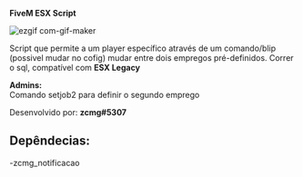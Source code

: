 **FiveM ESX Script**

![ezgif com-gif-maker](https://user-images.githubusercontent.com/88593228/194672456-0415bd66-4d4d-443a-a6ba-717b19220ce7.gif)

Script que permite a um player específico através de um comando/blip (possivel mudar no cofig) mudar entre dois empregos pré-definidos.
Correr o sql, compatível com **ESX Legacy**
</br>

**Admins:**</br>
Comando setjob2 para definir o segundo emprego

Desenvolvido por: **zcmg#5307**
</br>

## Depêndecias:
-zcmg_notificacao
